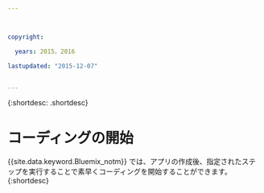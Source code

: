 ```yaml
---



copyright:

  years: 2015，2016

lastupdated: "2015-12-07"


---
```


{:shortdesc: .shortdesc}

# コーディングの開始


{{site.data.keyword.Bluemix_notm}} では、アプリの作成後、指定されたステップを実行することで素早くコーディングを開始することができます。
{:shortdesc}
